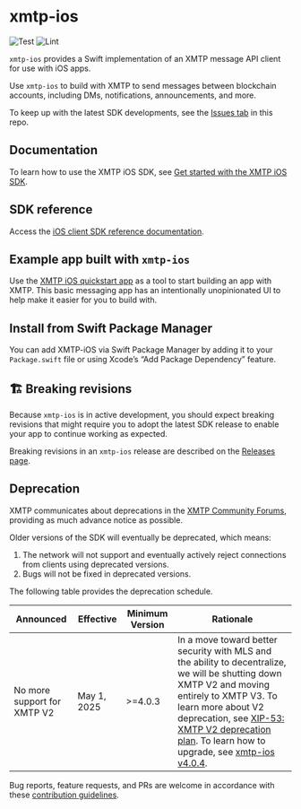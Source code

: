 # xmtp-ios

![Test](https://github.com/xmtp/xmtp-ios/actions/workflows/tests.yml/badge.svg) ![Lint](https://github.com/xmtp/xmtp-ios/actions/workflows/lint.yml/badge.svg)

`xmtp-ios` provides a Swift implementation of an XMTP message API client for use with iOS apps.

Use `xmtp-ios` to build with XMTP to send messages between blockchain accounts, including DMs, notifications, announcements, and more.

To keep up with the latest SDK developments, see the [Issues tab](https://github.com/xmtp/xmtp-ios/issues) in this repo.

## Documentation

To learn how to use the XMTP iOS SDK, see [Get started with the XMTP iOS SDK](https://docs.xmtp.org/sdks/ios).

## SDK reference

Access the [iOS client SDK reference documentation](https://xmtp.github.io/xmtp-ios/).

## Example app built with `xmtp-ios`

Use the [XMTP iOS quickstart app](https://github.com/xmtp/xmtp-ios/tree/main/example) as a tool to start building an app with XMTP. This basic messaging app has an intentionally unopinionated UI to help make it easier for you to build with.

## Install from Swift Package Manager

You can add XMTP-iOS via Swift Package Manager by adding it to your `Package.swift` file or using Xcode’s “Add Package Dependency” feature.

## 🏗 Breaking revisions

Because `xmtp-ios` is in active development, you should expect breaking revisions that might require you to adopt the latest SDK release to enable your app to continue working as expected.

Breaking revisions in an `xmtp-ios` release are described on the [Releases page](https://github.com/xmtp/xmtp-ios/releases).

## Deprecation

XMTP communicates about deprecations in the [XMTP Community Forums](https://community.xmtp.org/), providing as much advance notice as possible.

Older versions of the SDK will eventually be deprecated, which means:

1. The network will not support and eventually actively reject connections from clients using deprecated versions.
2. Bugs will not be fixed in deprecated versions.

The following table provides the deprecation schedule.

| Announced              | Effective     | Minimum Version | Rationale                                                                                                                                                                  |
|------------------------|---------------|-----------------|----------------------------------------------------------------------------------------------------------------------------------------------------------------------------|
| No more support for XMTP V2 | May 1, 2025 | >=4.0.3 | In a move toward better security with MLS and the ability to decentralize, we will be shutting down XMTP V2 and moving entirely to XMTP V3. To learn more about V2 deprecation, see [XIP-53: XMTP V2 deprecation plan](https://community.xmtp.org/t/xip-53-xmtp-v2-deprecation-plan/867). To learn how to upgrade, see [xmtp-ios v4.0.4](https://github.com/xmtp/xmtp-ios/releases/tag/4.0.4). |

Bug reports, feature requests, and PRs are welcome in accordance with these [contribution guidelines](https://github.com/xmtp/xmtp-android/blob/main/CONTRIBUTING.md).
